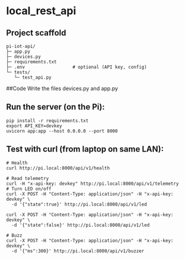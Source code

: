 # local_rest_api
## Project scaffold
````
pi-iot-api/
├─ app.py
├─ devices.py
├─ requirements.txt
├─ .env                  # optional (API key, config)
└─ tests/
   └─ test_api.py
````
##Code
Write the files devices.py and app.py

## Run the server (on the Pi):
```
pip install -r requirements.txt
export API_KEY=devkey
uvicorn app:app --host 0.0.0.0 --port 8000
```
## Test with curl (from laptop on same LAN):

```
# Health
curl http://pi.local:8000/api/v1/health

# Read telemetry
curl -H "x-api-key: devkey" http://pi.local:8000/api/v1/telemetry
# Turn LED on/off
curl -X POST -H "Content-Type: application/json" -H "x-api-key: devkey" \
  -d '{"state":true}' http://pi.local:8000/api/v1/led

curl -X POST -H "Content-Type: application/json" -H "x-api-key: devkey" \
  -d '{"state":false}' http://pi.local:8000/api/v1/led

# Buzz
curl -X POST -H "Content-Type: application/json" -H "x-api-key: devkey" \
  -d '{"ms":300}' http://pi.local:8000/api/v1/buzzer
```

